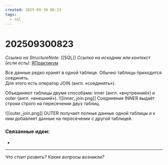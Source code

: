 ```yaml
---
created: 2025-09-30 08:23
tags:
  - sql
---
```

# 202509300823
*Ссылка на StructureNote:* [[SQL]]
*Ссылка на исходник или контекст (если есть):* [ЯПрактикум](https://practicum.yandex.ru/learn/backend-nodejs/courses/a4214ab0-2146-4152-b90e-651bf4c7ca5e/sprints/564244/topics/1b53ba64-4733-4307-b1cd-4bdadedf0af9/lessons/c7280fc1-553f-48ff-8e34-229c164583f9/)

Все данные редко хранят в одной таблице. Обычно таблицы приходится соединять.  
Для этого есть оператор JOIN (англ. «соединять»).

Объединяют таблицы двумя способами: inner (англ. «внутренний») и outer (англ. «внешний»).
![[inner_join.png]]
Соединение INNER выдаёт строки строго на пересечении двух таблиц.

![[outer_join.png]]
OUTER получает полные данные одной таблицы и к ним добавляет данные на пересечении с другой таблицей.
### Связанные идеи:
* 
---

*Что стоит развить? Какие вопросы возникли?*